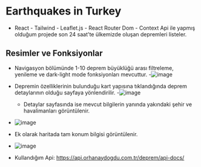 # Earthquakes in Turkey
- React - Tailwind - Leaflet.js - React Router Dom - Context Api ile yapmış olduğum projede son 24 saat'te ülkemizde oluşan depremleri listeler. 


## Resimler ve Fonksiyonlar
- Navigasyon bölümünde 1-10 deprem büyüklüğü arası filtreleme, yenileme ve dark-light mode fonksiyonları mevcuttur.
-![image](https://github.com/atmcmustafa/deprem_app/assets/98126723/a718f1fb-12d2-487e-ab8d-71ed0b445ccf)


- Depremin özelliklerinin bulunduğu kart yapısına tıklandığında deprem detaylarının olduğu sayfaya yönlendirilir.
-![image](https://github.com/atmcmustafa/deprem_app/assets/98126723/ad5959fe-2810-4aad-98eb-7f2e0e1731ea)


  - Detaylar sayfasında ise mevcut bilgilerin yanında yakındaki şehir ve havalimanları görüntülenir.
- ![image](https://github.com/atmcmustafa/deprem_app/assets/98126723/6c729bb8-a09e-4596-bb7d-8d91547b0f14)


- Ek olarak haritada tam konum bilgisi görüntülenir.
- ![image](https://github.com/atmcmustafa/deprem_app/assets/98126723/0371441b-c026-4971-9f03-5565d70d9ae2)


- Kullandığım Api: https://api.orhanaydogdu.com.tr/deprem/api-docs/
